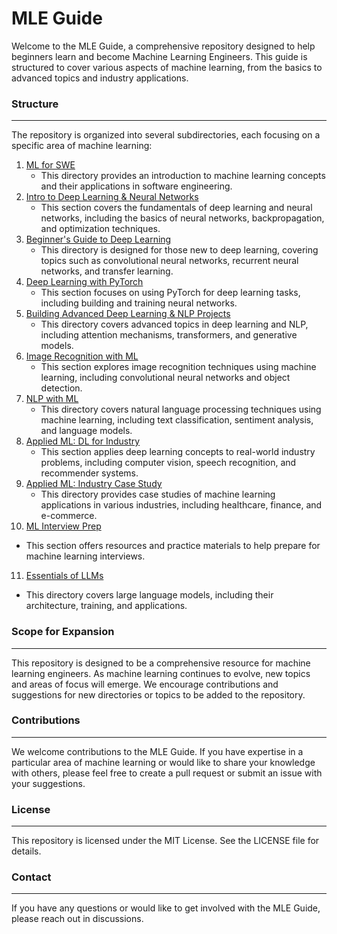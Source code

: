 **MLE Guide**
================

Welcome to the MLE Guide, a comprehensive repository designed to help beginners learn and become Machine Learning Engineers. This guide is structured to cover various aspects of machine learning, from the basics to advanced topics and industry applications.

### Structure
----------------

The repository is organized into several subdirectories, each focusing on a specific area of machine learning:

1. [ML for SWE](https://github.com/NebulaTris/MLE_Guide/tree/master/ML-for-SWE)
   - This directory provides an introduction to machine learning concepts and their applications in software engineering.
2. [Intro to Deep Learning & Neural Networks](https://github.com/NebulaTris/MLE_Guide/tree/master/Intro-to-Deep-Learning--Neural-Networks)
   - This section covers the fundamentals of deep learning and neural networks, including the basics of neural networks, backpropagation, and optimization techniques.
3. [Beginner's Guide to Deep Learning](https://github.com/NebulaTris/MLE_Guide/tree/master/Beginners-Guide-to-Deep-Learning)
   - This directory is designed for those new to deep learning, covering topics such as convolutional neural networks, recurrent neural networks, and transfer learning.
4. [Deep Learning with PyTorch](https://github.com/NebulaTris/MLE_Guide/tree/master/Deep-Learning-with-PyTorch)
   - This section focuses on using PyTorch for deep learning tasks, including building and training neural networks.
5. [Building Advanced Deep Learning & NLP Projects](https://github.com/NebulaTris/MLE_Guide/tree/master/Building-Advanced-Deep-Learning--NLP-Projects)
   - This directory covers advanced topics in deep learning and NLP, including attention mechanisms, transformers, and generative models.
6. [Image Recognition with ML](https://github.com/NebulaTris/MLE_Guide/tree/master/Image-Recognition-with-ML)
   - This section explores image recognition techniques using machine learning, including convolutional neural networks and object detection.
7. [NLP with ML](https://github.com/NebulaTris/MLE_Guide/tree/master/NLP-with-ML)
   - This directory covers natural language processing techniques using machine learning, including text classification, sentiment analysis, and language models.
8. [Applied ML: DL for Industry](https://github.com/NebulaTris/MLE_Guide/tree/master/Applied-ML--DL-for-Industry)
   - This section applies deep learning concepts to real-world industry problems, including computer vision, speech recognition, and recommender systems.
9. [Applied ML: Industry Case Study](https://github.com/NebulaTris/MLE_Guide/tree/master/Applied-ML--Industry-Case-Study)
   - This directory provides case studies of machine learning applications in various industries, including healthcare, finance, and e-commerce.
10. [ML Interview Prep](https://github.com/NebulaTris/MLE_Guide/tree/master/ML-Interview-Prep)
   - This section offers resources and practice materials to help prepare for machine learning interviews.
11. [Essentials of LLMs](https://github.com/NebulaTris/MLE_Guide/tree/master/Essentials-of-LLMs)
   - This directory covers large language models, including their architecture, training, and applications.

### Scope for Expansion
-------------------------

This repository is designed to be a comprehensive resource for machine learning engineers. As machine learning continues to evolve, new topics and areas of focus will emerge. We encourage contributions and suggestions for new directories or topics to be added to the repository.

### Contributions
-----------------

We welcome contributions to the MLE Guide. If you have expertise in a particular area of machine learning or would like to share your knowledge with others, please feel free to create a pull request or submit an issue with your suggestions.

### License
---------

This repository is licensed under the MIT License. See the LICENSE file for details.

### Contact
---------

If you have any questions or would like to get involved with the MLE Guide, please reach out in discussions.
